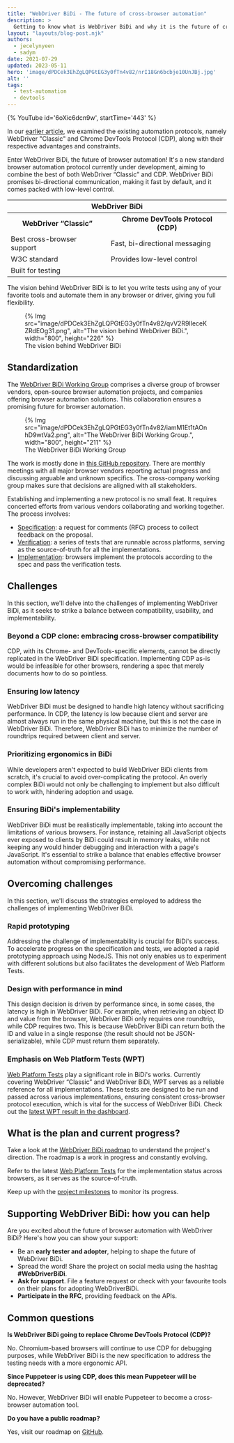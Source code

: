 ```yaml
---
title: "WebDriver BiDi - The future of cross-browser automation"
description: >
  Getting to know what is WebDriver BiDi and why it is the future of cross-browser automation
layout: "layouts/blog-post.njk"
authors:
  - jecelynyeen
  - sadym
date: 2021-07-29
updated: 2023-05-11
hero: 'image/dPDCek3EhZgLQPGtEG3y0fTn4v82/nrI18Gn6bcbje10UnJBj.jpg'
alt: ''
tags:
  - test-automation
  - devtools
---
```


{% YouTube id='6oXic6dcn9w', startTime='443' %}

In our [earlier article](/blog/test-automation-evolution), we examined the existing automation protocols, namely WebDriver "Classic" and Chrome DevTools Protocol (CDP), along with their respective advantages and constraints. 

Enter WebDriver BiDi, the future of browser automation! It's a new standard browser automation protocol currently under development, aiming to combine the best of both WebDriver “Classic” and CDP. WebDriver BiDi promises bi-directional communication, making it fast by default, and it comes packed with low-level control. 

<table class="responsive width-full with-borders">
  <tbody>
    <tr>
      <th colspan=2>WebDriver BiDi</th>
    </tr>
    <tr>
      <th>WebDriver “Classic”</th>
      <th>Chrome DevTools Protocol (CDP)</th>
    </tr>
    <tr>
      <td>Best cross-browser support</td>
      <td>Fast, bi-directional messaging</td>
    </tr>
    <tr>
      <td>W3C standard</td>
      <td>Provides low-level control</td>
    </tr>
    <tr>
      <td>Built for testing</td>
      <td></td>
    </tr>
  </tbody>
</table>

The vision behind WebDriver BiDi is to let you write tests using any of your favorite tools and automate them in any browser or driver, giving you full flexibility.

<figure>
{% Img src="image/dPDCek3EhZgLQPGtEG3y0fTn4v82/qvV2R9lIeceKZRdEOg31.png", alt="The vision behind WebDriver BiDi.", width="800", height="226" %}
<figcaption>The vision behind WebDriver BiDi</figcaption>
</figure>

## Standardization

The [WebDriver BiDi Working Group](https://www.w3.org/groups/wg/browser-tools-testing) comprises a diverse group of browser vendors, open-source browser automation projects, and companies offering browser automation solutions. This collaboration ensures a promising future for browser automation.

<figure>
{% Img src="image/dPDCek3EhZgLQPGtEG3y0fTn4v82/iamM1Et1tAOnhD9wtVa2.png", alt="The WebDriver BiDi Working Group.", width="800", height="211" %}
<figcaption>The WebDriver BiDi Working Group</figcaption>
</figure>

The work is mostly done in [this GitHub repository](https://github.com/w3c/webdriver-bidi). There are monthly meetings with all major browser vendors reporting actual progress and discussing arguable and unknown specifics. The cross-company working group makes sure that decisions are aligned with all stakeholders.

Establishing and implementing a new protocol is no small feat. It requires concerted efforts from various vendors collaborating and working together. The process involves:

- [Specification](https://bit.ly/wbidi-w3c): a request for comments (RFC) process to collect feedback on the proposal.
- [Verification](https://bit.ly/wbidi-wpt): a series of tests that are runnable across platforms, serving as the source-of-truth for all the implementations.
- [Implementation](https://bit.ly/wbidi-dashboard): browsers implement the protocols according to the spec and pass the verification tests.


## Challenges

In this section, we'll delve into the challenges of implementing WebDriver BiDi, as it seeks to strike a balance between compatibility, usability, and implementability. 

### Beyond a CDP clone: embracing cross-browser compatibility

CDP, with its Chrome- and DevTools-specific elements, cannot be directly replicated in the WebDriver BiDi specification. Implementing CDP as-is would be infeasible for other browsers, rendering a spec that merely documents how to do so pointless.

### Ensuring low latency

WebDriver BiDi must be designed to handle high latency without sacrificing performance. In CDP, the latency is low because client and server are almost always run in the same physical machine, but this is not the case in WebDriver BiDi. Therefore, WebDriver BiDi has to minimize the number of roundtrips required between client and server.

### Prioritizing ergonomics in BiDi

While developers aren't expected to build WebDriver BiDi clients from scratch, it's crucial to avoid over-complicating the protocol. An overly complex BiDi would not only be challenging to implement but also difficult to work with, hindering adoption and usage.

### Ensuring BiDi's implementability

WebDriver BiDi must be realistically implementable, taking into account the limitations of various browsers. For instance, retaining all JavaScript objects ever exposed to clients by BiDi could result in memory leaks, while not keeping any would hinder debugging and interaction with a page's JavaScript. It's essential to strike a balance that enables effective browser automation without compromising performance.


## Overcoming challenges

In this section, we'll discuss the strategies employed to address the challenges of implementing WebDriver BiDi.

### Rapid prototyping
Addressing the challenge of implementability is crucial for BiDi's success. To accelerate progress on the specification and tests, we adopted a rapid prototyping approach using NodeJS. This not only enables us to experiment with different solutions but also facilitates the development of Web Platform Tests.

### Design with performance in mind

This design decision is driven by performance since, in some cases, the latency is high in WebDriver BiDi. For example, when retrieving an object ID and value from the browser, WebDriver BiDi only requires one roundtrip, while CDP requires two. This is because WebDriver BiDi can return both the ID and value in a single response (the result should not be JSON-serializable), while CDP must return them separately.

### Emphasis on Web Platform Tests (WPT)

[Web Platform Tests](https://bit.ly/wbidi-wpt) play a significant role in BiDi's works. Currently covering WebDriver “Classic” and WebDriver BiDi, WPT serves as a reliable reference for all implementations. These tests are designed to be run and passed across various implementations, ensuring consistent cross-browser protocol execution, which is vital for the success of WebDriver BiDi. Check out the [latest WPT result in the dashboard](https://bit.ly/wbidi-dashboard).

## What is the plan and current progress?

Take a look at the [WebDriver BiDi roadmap](https://bit.ly/wbidi-roadmap) to understand the project's direction. The roadmap is a work in progress and constantly evolving.

Refer to the latest [Web Platform Tests](https://bit.ly/wbidi-wpt) for the implementation status across browsers, as it serves as the source-of-truth. 

Keep up with the [project milestones](https://bit.ly/wbidi-milestones) to monitor its progress.

<!-- TODO: Enable this sentence once the article is live -->
<!-- Discover the [achievements made in 2023](http://bit.ly/wbidi-2023) and stay updated on the latest developments! -->


## Supporting WebDriver BiDi: how you can help

Are you excited about the future of browser automation with WebDriver BiDi? Here's how you can show your support:

- Be an **early tester and adopter**, helping to shape the future of WebDriver BiDi.
- Spread the word! Share the project on social media using the hashtag **#WebDriverBiDi**.
- **Ask for support**. File a feature request or check with your favourite tools on their plans for adopting WebDriverBiDi.
- **Participate in the RFC**, providing feedback on the APIs.


## Common questions

**Is WebDriver BiDi going to replace Chrome DevTools Protocol (CDP)?**

No. Chromium-based browsers will continue to use CDP for debugging purposes, while WebDriver BiDi is the new specification to address the testing needs with a more ergonomic API.

**Since Puppeteer is using CDP, does this mean Puppeteer will be deprecated?**

No. However, WebDriver BiDi will enable Puppeteer to become a cross-browser automation tool.

**Do you have a public roadmap?**

Yes, visit our roadmap on [GitHub](https://bit.ly/wbidi-roadmap).
